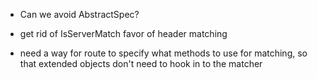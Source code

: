 - Can we avoid AbstractSpec?

- get rid of IsServerMatch favor of header matching

- need a way for route to specify what methods to use for matching, so that
  extended objects don't need to hook in to the matcher
